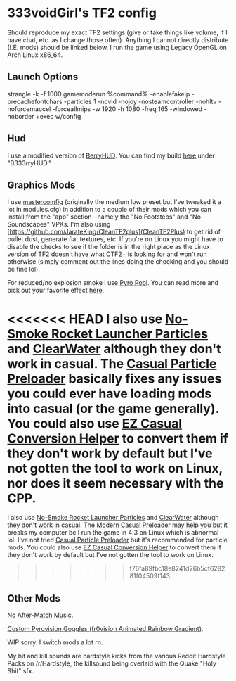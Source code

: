# 333voidGirl's TF2 config
Should reproduce my exact TF2 settings (give or take things like volume, if I have chat, etc. as I change those often). Anything I cannot directly distribute (I.E. mods) should be linked below. I run the game using Legacy OpenGL on Arch Linux x86_64. 

## Launch Options
strangle -k -f 1000 gamemoderun %command% -enablefakeip -precachefontchars -particles 1 -novid -nojoy -nosteamcontroller -nohltv -noforcemaccel -forceallmips -w 1920 -h 1080 -freq 165 -windowed -noborder +exec w/config

## Hud
I use a modified version of [BerryHUD](https://github.com/hexereii/berryhud). You can find my build [here](https://magentahardcore.com/etc/anticopyright) under "B333rryHUD."

## Graphics Mods
I use [mastercomfig](https://comfig.app/) (originally the medium low preset but I've tweaked it a lot in modules.cfg) in addition to a couple of their mods which you can install from the "app" section--namely the "No Footsteps" and "No Soundscapes" VPKs. I'm also using [https://github.com/JarateKing/CleanTF2plus](CleanTF2Plus) to get rid of bullet dust, generate flat textures, etc. If you're on Linux you might have to disable the checks to see if the folder is in the right place as the Linux version of TF2 doesn't have what CTF2+ is looking for and won't run otherwise (simply comment out the lines doing the checking and you should be fine lol). 

For reduced/no explosion smoke I use [Pyro Pool](https://drive.google.com/file/d/0B_loCHMSRedyc2ZqVWZGVXVFWGs/view?resourcekey=0-kLQ4d6BeqOGqIFEwHEjvug). You can read more and pick out your favorite effect [here](https://www.teamfortress.tv/25647).

<<<<<<< HEAD
I also use [No-Smoke Rocket Launcher Particles](https://gamebanana.com/mods/12418) and [ClearWater](https://gamebanana.com/mods/199840) although they don't work in casual. The [Casual Particle Preloader](https://gamebanana.com/tools/19049) basically fixes any issues you could ever have loading mods into casual (or the game generally). You could also use [EZ Casual Conversion Helper](https://gamebanana.com/tools/18215) to convert them if they don't work by default but I've not gotten the tool to work on Linux, nor does it seem necessary with the CPP.
=======
I also use [No-Smoke Rocket Launcher Particles](https://gamebanana.com/mods/12418) and [ClearWater](https://gamebanana.com/mods/199840) although they don't work in casual. The [Modern Casual Preloader](https://gamebanana.com/wips/79779) may help you but it breaks my computer bc I run the game in 4:3 on Linux which is abnormal lol. I've not tried [Casual Particle Preloader](https://gamebanana.com/tools/19049) but it's recommended for particle mods. You could also use [EZ Casual Conversion Helper](https://gamebanana.com/tools/18215) to convert them if they don't work by default but I've not gotten the tool to work on Linux.
>>>>>>> f76fa89fbc18e8241d26b5cf628281f04509f143

## Other Mods

[No After-Match Music](https://gamebanana.com/sounds/33479).

[Custom Pyrovision Goggles (fr0vision Animated Rainbow Gradient)](https://gamebanana.com/mods/547776). 

WIP sorry. I switch mods a lot rn.

My hit and kill sounds are hardstyle kicks from the various Reddit Hardstyle Packs on /r/Hardstyle, the killsound being overlaid with the Quake "Holy Shit" sfx. 
